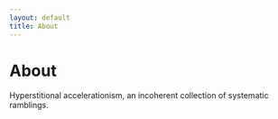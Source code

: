 ```yaml
---
layout: default
title: About
---
```


# About
Hyperstitional accelerationism, an incoherent collection of systematic ramblings.
